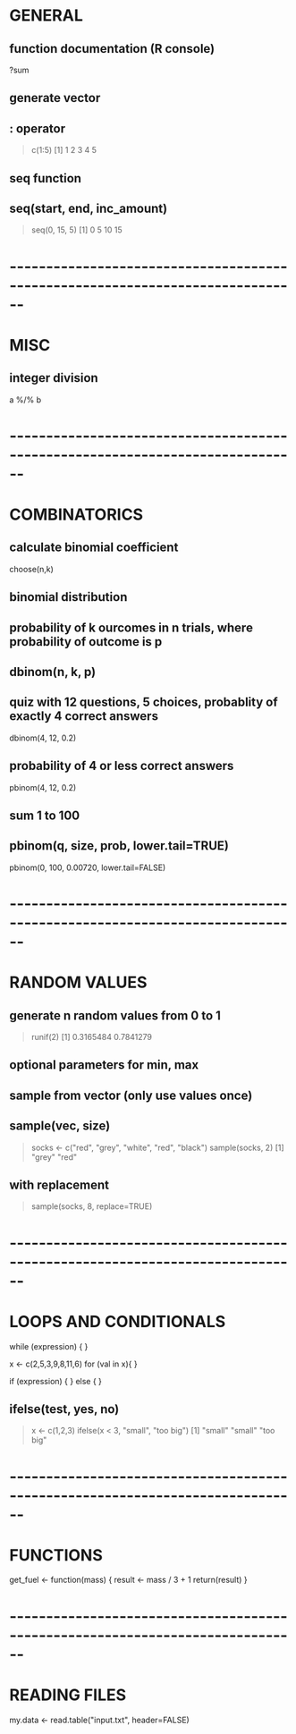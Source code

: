 # GENERAL
## function documentation (R console)
?sum

## generate vector
## : operator
> c(1:5)
[1] 1 2 3 4 5
## seq function
## seq(start, end, inc_amount)
> seq(0, 15, 5)
[1] 0 5 10 15

# ------------------------------------------------------------------------------
# MISC 
## integer division
a %/% b

# ------------------------------------------------------------------------------
# COMBINATORICS
## calculate binomial coefficient
choose(n,k)

## binomial distribution
## probability of k ourcomes in n trials, where probability of outcome is p
## dbinom(n, k, p)

## quiz with 12 questions, 5 choices, probablity of exactly 4 correct answers
dbinom(4, 12, 0.2)
## probability of 4 or less correct answers
pbinom(4, 12, 0.2)

## sum 1 to 100
## pbinom(q, size, prob, lower.tail=TRUE)
pbinom(0, 100, 0.00720, lower.tail=FALSE)

# ------------------------------------------------------------------------------
# RANDOM VALUES
## generate n random values from 0 to 1
> runif(2)
[1] 0.3165484 0.7841279
## optional parameters for min, max

## sample from vector (only use values once)
## sample(vec, size)
> socks <- c("red", "grey", "white", "red", "black")
> sample(socks, 2)
[1] "grey" "red"
## with replacement
> sample(socks, 8, replace=TRUE)

# ------------------------------------------------------------------------------
# LOOPS AND CONDITIONALS
while (expression) {
}

x <- c(2,5,3,9,8,11,6)
for (val in x){
}

if (expression) {
} else {
}

## ifelse(test, yes, no)
> x <- c(1,2,3)
> ifelse(x < 3, "small", "too big")
[1] "small"    "small"    "too big"

# ------------------------------------------------------------------------------
# FUNCTIONS
get_fuel <- function(mass) {
	result <- mass / 3 + 1
	return(result)
}

# ------------------------------------------------------------------------------
# READING FILES
my.data <- read.table("input.txt", header=FALSE)
